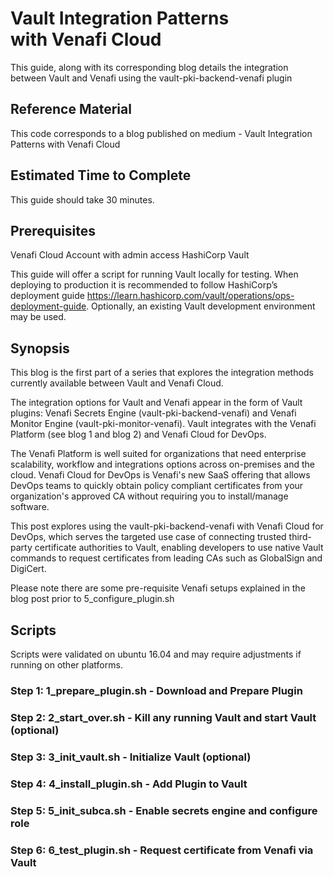 # Vault Integration Patterns with Venafi Cloud
This guide, along with its corresponding blog details the integration between Vault and Venafi using the vault-pki-backend-venafi plugin

## Reference Material
This code corresponds to a blog published on medium - Vault Integration Patterns with Venafi Cloud

## Estimated Time to Complete
This guide should take 30 minutes. 

## Prerequisites
Venafi Cloud Account with admin access
HashiCorp Vault

This guide will offer a script for running Vault locally for testing. When deploying to production it is recommended to follow HashiCorp’s deployment guide https://learn.hashicorp.com/vault/operations/ops-deployment-guide. Optionally, an existing Vault development environment may be used.

## Synopsis

This blog is the first part of a series that explores the integration methods currently available between Vault and Venafi Cloud.

The integration options for Vault and Venafi appear in the form of Vault plugins: Venafi Secrets Engine (vault-pki-backend-venafi) and Venafi Monitor Engine (vault-pki-monitor-venafi). Vault integrates with the Venafi Platform (see blog 1 and blog 2) and Venafi Cloud for DevOps. 

The Venafi Platform is well suited for organizations that need enterprise scalability, workflow and integrations options across on-premises and the cloud. Venafi Cloud for DevOps is Venafi's new SaaS offering that allows DevOps teams to quickly obtain policy compliant certificates from your organization's approved CA without requiring you to install/manage software.

This post explores using the vault-pki-backend-venafi with Venafi Cloud for DevOps, which serves the targeted use case of connecting trusted third-party certificate authorities to Vault, enabling developers to use native Vault commands to request certificates from leading CAs such as GlobalSign and DigiCert.

Please note there are some pre-requisite Venafi setups explained in the blog post prior to 5_configure_plugin.sh

## Scripts 
Scripts were validated on ubuntu 16.04 and may require adjustments if running on other platforms. 

### Step 1: 1_prepare_plugin.sh - Download and Prepare Plugin
### Step 2: 2_start_over.sh - Kill any running Vault and start Vault (optional)
### Step 3: 3_init_vault.sh - Initialize Vault (optional)
### Step 4: 4_install_plugin.sh - Add Plugin to Vault
### Step 5: 5_init_subca.sh - Enable secrets engine and configure role
### Step 6: 6_test_plugin.sh - Request certificate from Venafi via Vault